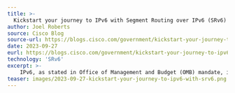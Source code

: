 ```yaml
---
title: >-
  Kickstart your journey to IPv6 with Segment Routing over IPv6 (SRv6)
author: Joel Roberts
source: Cisco Blog
source-url: https://blogs.cisco.com/government/kickstart-your-journey-to-ipv6-with-segment-routing-over-ipv6-srv6
date: 2023-09-27
eurl: https://blogs.cisco.com/government/kickstart-your-journey-to-ipv6-with-segment-routing-over-ipv6-srv6
technology: 'SRv6'
excerpt: >-
    IPv6, as stated in Office of Management and Budget (OMB) mandate, is the new IP standard for the US Federal Government. IPv6 provides the additional addressing and foundation towards a Zero Trust enabled infrastructure.</br>Combining Segment Routing with IPv6, known as SRv6, lays the foundation for end-to-end services and zero trust security across an entire organization/enterprise.</br>Learn more about the benefits of SRv6 and how it aligns with your IPv6 strategy in this blog.
teaser: images/2023-09-27-kickstart-your-journey-to-ipv6-with-srv6.png
---
```

